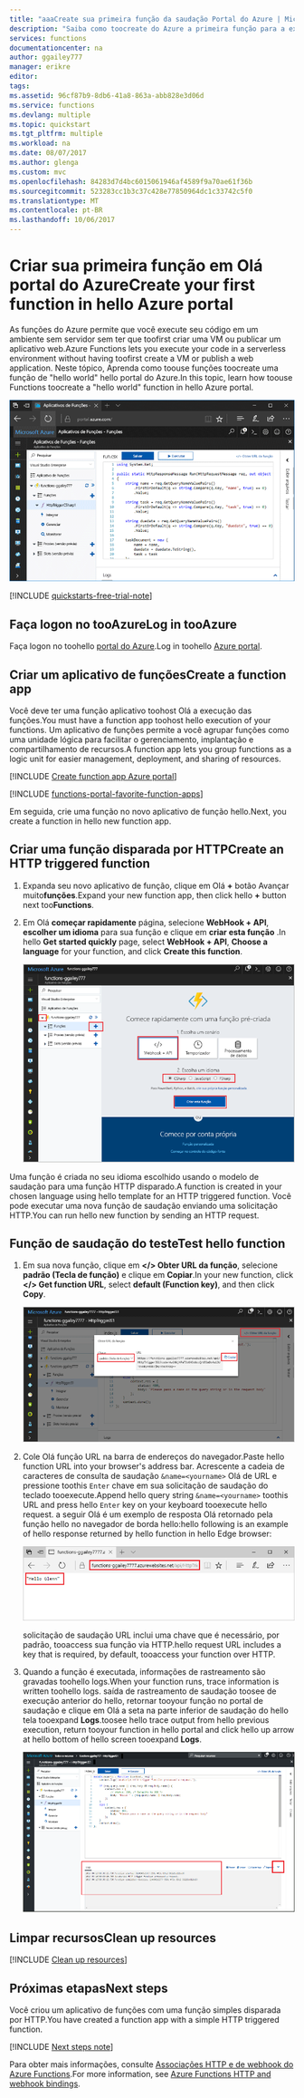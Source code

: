 ```yaml
---
title: "aaaCreate sua primeira função da saudação Portal do Azure | Microsoft Docs"
description: "Saiba como toocreate do Azure a primeira função para a execução sem servidor usando Olá portal do Azure."
services: functions
documentationcenter: na
author: ggailey777
manager: erikre
editor: 
tags: 
ms.assetid: 96cf87b9-8db6-41a8-863a-abb828e3d06d
ms.service: functions
ms.devlang: multiple
ms.topic: quickstart
ms.tgt_pltfrm: multiple
ms.workload: na
ms.date: 08/07/2017
ms.author: glenga
ms.custom: mvc
ms.openlocfilehash: 84283d7d4bc6015061946af4589f9a70ae61f36b
ms.sourcegitcommit: 523283cc1b3c37c428e77850964dc1c33742c5f0
ms.translationtype: MT
ms.contentlocale: pt-BR
ms.lasthandoff: 10/06/2017
---
```

# <a name="create-your-first-function-in-hello-azure-portal"></a><span data-ttu-id="3f83b-103">Criar sua primeira função em Olá portal do Azure</span><span class="sxs-lookup"><span data-stu-id="3f83b-103">Create your first function in hello Azure portal</span></span>

<span data-ttu-id="3f83b-104">As funções do Azure permite que você execute seu código em um ambiente sem servidor sem ter que toofirst criar uma VM ou publicar um aplicativo web.</span><span class="sxs-lookup"><span data-stu-id="3f83b-104">Azure Functions lets you execute your code in a serverless environment without having toofirst create a VM or publish a web application.</span></span> <span data-ttu-id="3f83b-105">Neste tópico, Aprenda como toouse funções toocreate uma função de "hello world" hello portal do Azure.</span><span class="sxs-lookup"><span data-stu-id="3f83b-105">In this topic, learn how toouse Functions toocreate a "hello world" function in hello Azure portal.</span></span>

![Criar aplicativo de função em Olá portal do Azure](./media/functions-create-first-azure-function/function-app-in-portal-editor.png)

[!INCLUDE [quickstarts-free-trial-note](../../includes/quickstarts-free-trial-note.md)]

## <a name="log-in-tooazure"></a><span data-ttu-id="3f83b-107">Faça logon no tooAzure</span><span class="sxs-lookup"><span data-stu-id="3f83b-107">Log in tooAzure</span></span>

<span data-ttu-id="3f83b-108">Faça logon no toohello [portal do Azure](https://portal.azure.com/).</span><span class="sxs-lookup"><span data-stu-id="3f83b-108">Log in toohello [Azure portal](https://portal.azure.com/).</span></span>

## <a name="create-a-function-app"></a><span data-ttu-id="3f83b-109">Criar um aplicativo de funções</span><span class="sxs-lookup"><span data-stu-id="3f83b-109">Create a function app</span></span>

<span data-ttu-id="3f83b-110">Você deve ter uma função aplicativo toohost Olá a execução das funções.</span><span class="sxs-lookup"><span data-stu-id="3f83b-110">You must have a function app toohost hello execution of your functions.</span></span> <span data-ttu-id="3f83b-111">Um aplicativo de funções permite a você agrupar funções como uma unidade lógica para facilitar o gerenciamento, implantação e compartilhamento de recursos.</span><span class="sxs-lookup"><span data-stu-id="3f83b-111">A function app lets you group functions as a logic unit for easier management, deployment, and sharing of resources.</span></span> 

[!INCLUDE [Create function app Azure portal](../../includes/functions-create-function-app-portal.md)]

[!INCLUDE [functions-portal-favorite-function-apps](../../includes/functions-portal-favorite-function-apps.md)]

<span data-ttu-id="3f83b-112">Em seguida, crie uma função no novo aplicativo de função hello.</span><span class="sxs-lookup"><span data-stu-id="3f83b-112">Next, you create a function in hello new function app.</span></span>

## <span data-ttu-id="3f83b-113"><a name="create-function"></a>Criar uma função disparada por HTTP</span><span class="sxs-lookup"><span data-stu-id="3f83b-113"><a name="create-function"></a>Create an HTTP triggered function</span></span>

1. <span data-ttu-id="3f83b-114">Expanda seu novo aplicativo de função, clique em Olá  **+**  botão Avançar muito**funções**.</span><span class="sxs-lookup"><span data-stu-id="3f83b-114">Expand your new function app, then click hello **+** button next too**Functions**.</span></span>

2.  <span data-ttu-id="3f83b-115">Em Olá **começar rapidamente** página, selecione **WebHook + API**, **escolher um idioma** para sua função e clique em **criar esta função** .</span><span class="sxs-lookup"><span data-stu-id="3f83b-115">In hello **Get started quickly** page, select **WebHook + API**, **Choose a language** for your function, and click **Create this function**.</span></span> 
   
    ![Início rápido de funções em Olá portal do Azure.](./media/functions-create-first-azure-function/function-app-quickstart-node-webhook.png)

<span data-ttu-id="3f83b-117">Uma função é criada no seu idioma escolhido usando o modelo de saudação para uma função HTTP disparado.</span><span class="sxs-lookup"><span data-stu-id="3f83b-117">A function is created in your chosen language using hello template for an HTTP triggered function.</span></span> <span data-ttu-id="3f83b-118">Você pode executar uma nova função de saudação enviando uma solicitação HTTP.</span><span class="sxs-lookup"><span data-stu-id="3f83b-118">You can run hello new function by sending an HTTP request.</span></span>

## <a name="test-hello-function"></a><span data-ttu-id="3f83b-119">Função de saudação do teste</span><span class="sxs-lookup"><span data-stu-id="3f83b-119">Test hello function</span></span>

1. <span data-ttu-id="3f83b-120">Em sua nova função, clique em **</> Obter URL da função**, selecione **padrão (Tecla de função)** e clique em **Copiar**.</span><span class="sxs-lookup"><span data-stu-id="3f83b-120">In your new function, click **</> Get function URL**, select **default (Function key)**, and then click **Copy**.</span></span> 

    ![Copiar URL da função de saudação do hello portal do Azure](./media/functions-create-first-azure-function/function-app-develop-tab-testing.png)

2. <span data-ttu-id="3f83b-122">Cole Olá função URL na barra de endereços do navegador.</span><span class="sxs-lookup"><span data-stu-id="3f83b-122">Paste hello function URL into your browser's address bar.</span></span> <span data-ttu-id="3f83b-123">Acrescente a cadeia de caracteres de consulta de saudação `&name=<yourname>` Olá de URL e pressione toothis `Enter` chave em sua solicitação de saudação do teclado tooexecute.</span><span class="sxs-lookup"><span data-stu-id="3f83b-123">Append hello query string `&name=<yourname>` toothis URL and press hello `Enter` key on your keyboard tooexecute hello request.</span></span> <span data-ttu-id="3f83b-124">a seguir Olá é um exemplo de resposta Olá retornado pela função hello no navegador de borda hello:</span><span class="sxs-lookup"><span data-stu-id="3f83b-124">hello following is an example of hello response returned by hello function in hello Edge browser:</span></span>

    ![Resposta de função no navegador de saudação.](./media/functions-create-first-azure-function/function-app-browser-testing.png)

    <span data-ttu-id="3f83b-126">solicitação de saudação URL inclui uma chave que é necessário, por padrão, tooaccess sua função via HTTP.</span><span class="sxs-lookup"><span data-stu-id="3f83b-126">hello request URL includes a key that is required, by default, tooaccess your function over HTTP.</span></span>   

3. <span data-ttu-id="3f83b-127">Quando a função é executada, informações de rastreamento são gravadas toohello logs.</span><span class="sxs-lookup"><span data-stu-id="3f83b-127">When your function runs, trace information is written toohello logs.</span></span> <span data-ttu-id="3f83b-128">saída de rastreamento de saudação toosee de execução anterior do hello, retornar tooyour função no portal de saudação e clique em Olá a seta na parte inferior de saudação do hello tela tooexpand **Logs**.</span><span class="sxs-lookup"><span data-stu-id="3f83b-128">toosee hello trace output from hello previous execution, return tooyour function in hello portal and click hello up arrow at hello bottom of hello screen tooexpand **Logs**.</span></span> 

   ![Visualizador de log de funções no portal do Azure de saudação.](./media/functions-create-first-azure-function/function-view-logs.png)

## <a name="clean-up-resources"></a><span data-ttu-id="3f83b-130">Limpar recursos</span><span class="sxs-lookup"><span data-stu-id="3f83b-130">Clean up resources</span></span>

[!INCLUDE [Clean up resources](../../includes/functions-quickstart-cleanup.md)]

## <a name="next-steps"></a><span data-ttu-id="3f83b-131">Próximas etapas</span><span class="sxs-lookup"><span data-stu-id="3f83b-131">Next steps</span></span>

<span data-ttu-id="3f83b-132">Você criou um aplicativo de funções com uma função simples disparada por HTTP.</span><span class="sxs-lookup"><span data-stu-id="3f83b-132">You have created a function app with a simple HTTP triggered function.</span></span>  

[!INCLUDE [Next steps note](../../includes/functions-quickstart-next-steps.md)]

<span data-ttu-id="3f83b-133">Para obter mais informações, consulte [Associações HTTP e de webhook do Azure Functions](functions-bindings-http-webhook.md).</span><span class="sxs-lookup"><span data-stu-id="3f83b-133">For more information, see [Azure Functions HTTP and webhook bindings](functions-bindings-http-webhook.md).</span></span>



